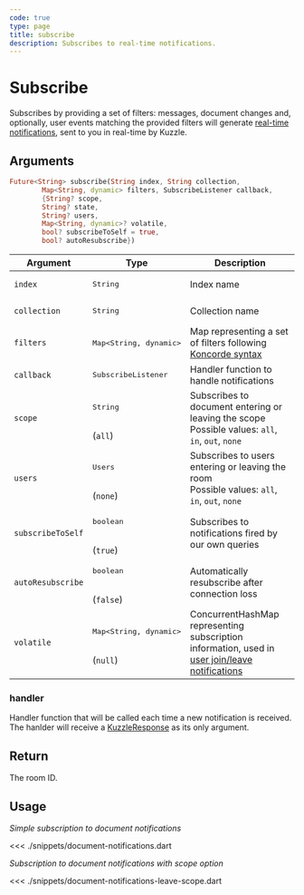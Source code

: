 ```yaml
---
code: true
type: page
title: subscribe
description: Subscribes to real-time notifications.
---
```


# Subscribe

Subscribes by providing a set of filters: messages, document changes and, optionally, user events matching the provided filters will generate [real-time notifications](/core/2/api/payloads/notifications), sent to you in real-time by Kuzzle.

## Arguments

```dart
Future<String> subscribe(String index, String collection,
        Map<String, dynamic> filters, SubscribeListener callback,
        {String? scope,
        String? state,
        String? users,
        Map<String, dynamic>? volatile,
        bool? subscribeToSelf = true,
        bool? autoResubscribe})
```

| Argument     | Type                                    | Description                                         |
|--------------|-----------------------------------------|----------------------------------------------------------------------------------------------------------------|
| `index`      | <pre>String</pre>                       | Index name                                            |
| `collection` | <pre>String</pre>                      | Collection name                                       |
| `filters`    | <pre>Map<String, dynamic></pre>        | Map representing a set of filters following [Koncorde syntax](/core/2/api/koncorde-filters-syntax) |
| `callback`   | <pre>SubscribeListener</pre>          | Handler function to handle notifications                    |
| `scope`           | <pre>String</pre><br/>(`all`)   | Subscribes to document entering or leaving the scope<br/>Possible values: `all`, `in`, `out`, `none`| yes |
| `users`           | <pre>Users</pre><br/>(`none`)  | Subscribes to users entering or leaving the room<br/>Possible values: `all`, `in`, `out`, `none`| yes |
| `subscribeToSelf` | <pre>boolean</pre><br/>(`true`)    | Subscribes to notifications fired by our own queries |
| `autoResubscribe` | <pre>boolean</pre><br/>(`false`)    | Automatically resubscribe after connection loss |
| `volatile`        | <pre>Map<String, dynamic></pre><br/>(`null`) | ConcurrentHashMap representing subscription information, used in [user join/leave notifications](/core/2/guides/main-concepts/api#volatile-data)  |

### handler

Handler function that will be called each time a new notification is received.
The hanlder will receive a [KuzzleResponse](/sdk/dart/2/essentials/realtime-notifications) as its only argument.

## Return

The room ID.

## Usage

_Simple subscription to document notifications_

<<< ./snippets/document-notifications.dart

_Subscription to document notifications with scope option_

<<< ./snippets/document-notifications-leave-scope.dart
